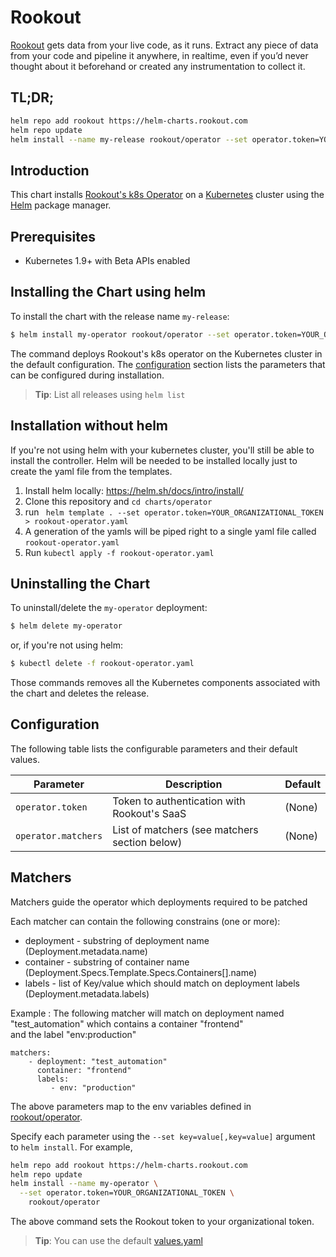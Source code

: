 # Rookout

[Rookout](http://rookout.com/) gets data from your live code, as it runs. Extract any piece of data from your code and pipeline it anywhere, in realtime, even if you’d never thought about it beforehand or created any instrumentation to collect it.

## TL;DR;

```bash
helm repo add rookout https://helm-charts.rookout.com
helm repo update
helm install --name my-release rookout/operator --set operator.token=YOUR_ORGANIZATIONAL_TOKEN
```

## Introduction

This chart installs [Rookout's k8s Operator](https://docs.rookout.com/docs/k8s-operator-setup.html) on a [Kubernetes](http://kubernetes.io) cluster using the [Helm](https://helm.sh) package manager.

## Prerequisites

- Kubernetes 1.9+ with Beta APIs enabled

## Installing the Chart using helm

To install the chart with the release name `my-release`:

```bash
$ helm install my-operator rookout/operator --set operator.token=YOUR_ORGANIZATIONAL_TOKEN
```

The command deploys Rookout's k8s operator on the Kubernetes cluster in the default configuration. The [configuration](#configuration) section lists the parameters that can be configured during installation.

> **Tip**: List all releases using `helm list`

## Installation without helm
If you're not using helm with your kubernetes cluster, you'll still be able to install the controller. Helm will be needed to be installed locally just to create the yaml file from the templates.

1.  Install helm locally: https://helm.sh/docs/intro/install/ 
2.  Clone this repository and `cd charts/operator`
3.  run ``` helm template . --set operator.token=YOUR_ORGANIZATIONAL_TOKEN > rookout-operator.yaml```
4.  A generation of the yamls will be piped right to a single yaml file called `rookout-operator.yaml`
5.  Run `kubectl apply -f rookout-operator.yaml`


## Uninstalling the Chart

To uninstall/delete the `my-operator` deployment:

```bash
$ helm delete my-operator
```

or, if you're not using helm:
```bash
$ kubectl delete -f rookout-operator.yaml
```

Those commands removes all the Kubernetes components associated with the chart and deletes the release.

## Configuration

The following table lists the configurable parameters and their default values.

|            Parameter                      |              Description                 |                          Default                        | 
| ----------------------------------------- | ---------------------------------------- | ------------------------------------------------------- |
| `operator.token`                          | Token to authentication with Rookout's SaaS         | (None)
| `operator.matchers`                       | List of matchers (see matchers section below)         | (None)


## Matchers

Matchers guide the operator which deployments required to be patched

Each matcher can contain the following constrains (one or more):
- deployment - substring of deployment name (Deployment.metadata.name)
- container - substring of container name (Deployment.Specs.Template.Specs.Containers[].name)
- labels - list of Key/value which should match on deployment labels (Deployment.metadata.labels)

Example :
The following matcher will match on deployment named "test_automation" which contains a container "frontend"  
and the label "env:production"
```
matchers:
    - deployment: "test_automation"
      container: "frontend"
      labels:
         - env: "production"
``` 

The above parameters map to the env variables defined in [rookout/operator](https://docs.rookout.com/docs/k8s-operator-setup.html).

Specify each parameter using the `--set key=value[,key=value]` argument to `helm install`. For example,

```bash
helm repo add rookout https://helm-charts.rookout.com
helm repo update
helm install --name my-operator \
  --set operator.token=YOUR_ORGANIZATIONAL_TOKEN \
    rookout/operator
```

The above command sets the Rookout token to your organizational token.

> **Tip**: You can use the default [values.yaml](values.yaml)
